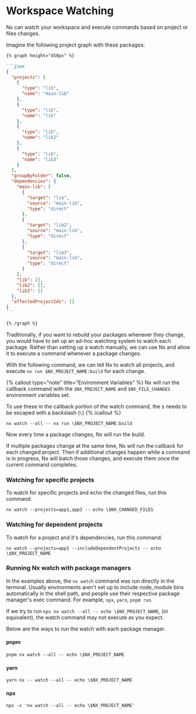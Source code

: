 # Workspace Watching

Nx can watch your workspace and execute commands based on project or files changes.

Imagine the following project graph with these packages:

````markdown
{% graph height="450px" %}

```json
{
  "projects": [
    {
      "type": "lib",
      "name": "main-lib"
    },
    {
      "type": "lib",
      "name": "lib"
    },
    {
      "type": "lib",
      "name": "lib2"
    },
    {
      "type": "lib",
      "name": "lib3"
    }
  ],
  "groupByFolder": false,
  "dependencies": {
    "main-lib": [
      {
        "target": "lib",
        "source": "main-lib",
        "type": "direct"
      },
      {
        "target": "lib2",
        "source": "main-lib",
        "type": "direct"
      },
      {
        "target": "lib3",
        "source": "main-lib",
        "type": "direct"
      }
    ],
    "lib": [],
    "lib2": [],
    "lib3": []
  },
  "affectedProjectIds": []
}
```

{% /graph %}
````

Traditionally, if you want to rebuild your packages whenever they change, you would have to set up an ad-hoc watching system to watch each package. Rather than setting up a watch manually, we can use Nx and allow it to execute a command whenever a package changes.

With the following command, we can tell Nx to watch all projects, and execute `nx run $NX_PROJECT_NAME:build` for each change.

{% callout type="note" title="Environment Variables" %}
Nx will run the callback command with the `$NX_PROJECT_NAME` and `$NX_FILE_CHANGES` environment variables set.

To use these in the callback portion of the watch command, the `$` needs to be escaped with a backslash (`\`)
{% /callout %}

```shell
nx watch --all -- nx run \$NX_PROJECT_NAME:build
```

Now every time a package changes, Nx will run the build.

If multiple packages change at the same time, Nx will run the callback for each changed project. Then if additional changes happen while a command is in progress, Nx will batch those changes, and execute them once the current command completes.

### Watching for specific projects

To watch for specific projects and echo the changed files, run this command:

```shell
nx watch --projects=app1,app2 -- echo \$NX_CHANGED_FILES
```

### Watching for dependent projects

To watch for a project and it's dependencies, run this command:

```shell
nx watch --projects=app1 --includeDependentProjects -- echo \$NX_PROJECT_NAME
```

### Running Nx watch with package managers

In the examples above, the `nx watch` command was run directly in the terminal. Usually environments aren't set up to include node_module bins automatically in the shell path, and people use their respective package manager's exec command. For example, `npx`, `yarn`, `pnpm run`.

If we try to run `npx nx watch --all -- echo \$NX_PROJECT_NAME`, (or equivalent), the watch command may not execute as you expect.

Below are the ways to run the watch with each package manager.

#### pnpm

```shell
pnpm nx watch --all -- echo \$NX_PROJECT_NAME
```

#### yarn

```shell
yarn nx -- watch --all -- echo \$NX_PROJECT_NAME
```

#### npx

```shell
npx -c 'nx watch --all -- echo \$NX_PROJECT_NAME'
```
